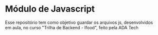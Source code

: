 # Módulo de Javascript

Esse repositório tem como objetivo guardar os arquivos js, desenvolvidos em aula, no curso "Trilha de Backend - Ifood", feito pela ADA Tech

